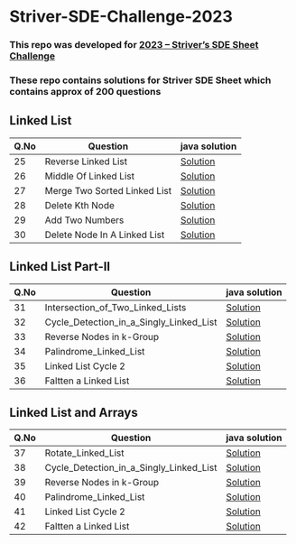 # Striver-SDE-Challenge-2023

### This repo was developed for [2023 – Striver’s SDE Sheet Challenge](https://www.codingninjas.com/codestudio/challenges/striver-sde-challenge/register?utm_source=youtube&utm_medium=affiliate&utm_campaign=codestudio_striversdechallenge1)
### These repo contains solutions for Striver SDE Sheet which contains approx of 200 questions 


## Linked List
| Q.No | Question | java  solution|
| ------------- | ------------- | ------------- |
| 25  | Reverse Linked List  | [Solution](https://github.com/thanmaisai/Striver-SDE-Challenge-2023/blob/main/25_Revers_Linked_List.java) | 
| 26  | Middle Of Linked List  | [Solution](https://github.com/thanmaisai/Striver-SDE-Challenge-2023/blob/main/26_Middle_Of_Linked_List.java) | 
| 27  | Merge Two Sorted Linked List  | [Solution](https://github.com/thanmaisai/Striver-SDE-Challenge-2023/blob/main/27_Merge_Two_Sorted_Linked_Lists.java) | 
| 28  | Delete Kth Node  | [Solution](https://github.com/thanmaisai/Striver-SDE-Challenge-2023/blob/main/28_Delete_Kth_Node.java) | 
| 29  | Add Two Numbers  | [Solution](https://github.com/thanmaisai/Striver-SDE-Challenge-2023/blob/main/29_Add_Two_Numbers) | 
| 30  | Delete Node In A Linked List | [Solution](https://github.com/thanmaisai/Striver-SDE-Challenge-2023/blob/main/30_Delete_Node_In_A_Linked_List.java) | 


## Linked List Part-II
| Q.No | Question | java  solution|
| ------------- | ------------- | ------------- |
| 31  | Intersection_of_Two_Linked_Lists  | [Solution](https://github.com/thanmaisai/Striver-SDE-Challenge-2023/blob/main/31_Intersection_of_Two_Linked_Lists.java) | 
| 32  | Cycle_Detection_in_a_Singly_Linked_List  | [Solution](https://github.com/thanmaisai/Striver-SDE-Challenge-2023/blob/main/32_Cycle_Detection_in_a_Singly_Linked_List.java) | 
| 33  | Reverse Nodes in k-Group   | [Solution](https://github.com/thanmaisai/Striver-SDE-Challenge-2023/blob/main/33_Reverse_Nodes_in_k_Group.java) | 
| 34  | Palindrome_Linked_List  | [Solution](https://github.com/thanmaisai/Striver-SDE-Challenge-2023/blob/main/34_Palindrome_Linked_List.java) | 
| 35  | Linked List Cycle 2  | [Solution](https://github.com/thanmaisai/Striver-SDE-Challenge-2023/blob/main/35_Linked_List_Cycle_II.java) | 
| 36  | Faltten a Linked List | [Solution](https://github.com/thanmaisai/Striver-SDE-Challenge-2023/blob/main/36_Flatten_A_Linked_List.java) | 


## Linked List and Arrays
| Q.No | Question | java  solution|
| ------------- | ------------- | ------------- |
| 37  | Rotate_Linked_List  | [Solution](https://github.com/thanmaisai/Striver-SDE-Challenge-2023/blob/main/37_Rotate_Linked_List.java) | 
| 38  | Cycle_Detection_in_a_Singly_Linked_List  | [Solution](https://github.com/thanmaisai/Striver-SDE-Challenge-2023/blob/main/32_Cycle_Detection_in_a_Singly_Linked_List.java) | 
| 39  | Reverse Nodes in k-Group   | [Solution](https://github.com/thanmaisai/Striver-SDE-Challenge-2023/blob/main/33_Reverse_Nodes_in_k_Group.java) | 
| 40  | Palindrome_Linked_List  | [Solution](https://github.com/thanmaisai/Striver-SDE-Challenge-2023/blob/main/34_Palindrome_Linked_List.java) | 
| 41  | Linked List Cycle 2  | [Solution](https://github.com/thanmaisai/Striver-SDE-Challenge-2023/blob/main/35_Linked_List_Cycle_II.java) | 
| 42  | Faltten a Linked List | [Solution](https://github.com/thanmaisai/Striver-SDE-Challenge-2023/blob/main/36_Flatten_A_Linked_List.java) | 

